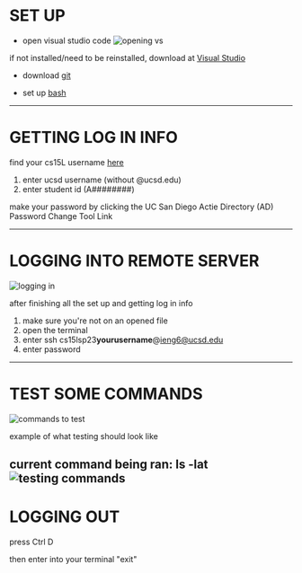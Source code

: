 # SET UP
- open visual studio code
![opening vs](https://user-images.githubusercontent.com/130100567/231044468-eaebf2ce-fad5-4a48-b61a-fce639a1424d.png)

if not installed/need to be reinstalled, download at [Visual Studio](https://code.visualstudio.com/)

- download [git](https://gitforwindows.org/) 

- set up [bash](https://stackoverflow.com/questions/42606837/how-do-i-use-bash-on-windows-from-the-visual-studio-code-integrated-terminal/50527994#50527994) 

---
# GETTING LOG IN INFO

find your cs15L username [here](https://sdacs.ucsd.edu/~icc/index.php)
1. enter ucsd username (without @ucsd.edu)
2. enter student id (A########)

make your password by clicking the UC San Diego Actie Directory (AD) Password Change Tool Link

---
# LOGGING INTO REMOTE SERVER
![logging in](https://user-images.githubusercontent.com/130100567/231045093-4f1ebeb7-51a2-45e3-afd5-b1c0b7ae68e0.png)

after finishing all the set up and getting log in info
1. make sure you're not on an opened file 
2. open the terminal
3. enter ssh cs15lsp23**yourusername**@ieng6@ucsd.edu
4. enter password

---
# TEST SOME COMMANDS
![commands to test](https://user-images.githubusercontent.com/130100567/231048096-5d6c3fc3-9315-4987-b673-ac51394f63bf.png)

example of what testing should look like

current command being ran: ls -lat
![testing commands](https://user-images.githubusercontent.com/130100567/231048161-c9946463-ef2a-480b-bb2b-e8adac6d6d0b.png)
---
# LOGGING OUT

press Ctrl D

then enter into your terminal "exit"
